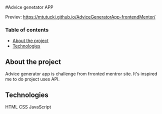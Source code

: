 #Advice genetator APP

Previev:
https://mtutucki.github.io/AdviceGeneratorApp-frontendMentor/

### Table of contents
* [About the project](#about-the-project)
* [Technologies](#technologies)

## About the project
Advice generator app is challenge from frronted mentror site.
It's inspired me to do project uses API.


## Technologies
HTML
CSS
JavaScript
